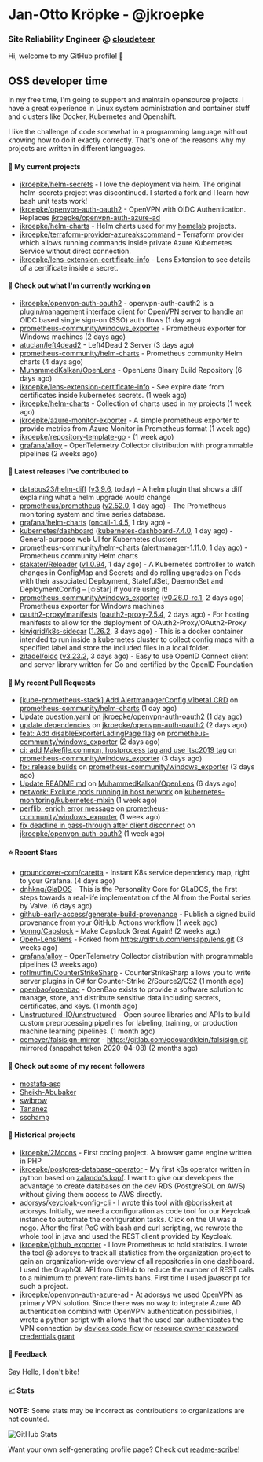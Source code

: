 # Jan-Otto Kröpke - @jkroepke
### Site Reliability Engineer @ [cloudeteer](https://cloudeteer.de/)

Hi, welcome to my GitHub profile! 👋

## OSS developer time
In my free time, I'm going to support and maintain opensource projects. I have a great experience in Linux system administration and container stuff and clusters like Docker, Kubernetes and Openshift.

I like the challenge of code somewhat in a programming language without knowing how to do it exactly correctly. That's one of the reasons why my projects are written in different languages.

#### 🌱 My current projects
- [jkroepke/helm-secrets](https://github.com/jkroepke/helm-secrets) - I love the deployment via helm. The original helm-secrets project was discontinued. I started a fork and I learn how bash unit tests work!
- [jkroepke/openvpn-auth-oauth2](https://github.com/jkroepke/openvpn-auth-oauth2) - OpenVPN with OIDC Authentication. Replaces  [jkroepke/openvpn-auth-azure-ad](https://github.com/jkroepke/openvpn-auth-azure-ad) 
- [jkroepke/helm-charts](https://github.com/jkroepke/helm-charts) - Helm charts used for my [homelab](https://github.com/jkroepke/homelab) projects.
- [jkroepke/terraform-provider-azureakscommand](https://github.com/jkroepke/terraform-provider-azureakscommand) - Terraform provider which allows running commands inside private Azure Kubernetes Service without direct connection.
- [jkroepke/lens-extension-certificate-info](https://github.com/jkroepke/lens-extension-certificate-info) - Lens Extension to see details of a certificate inside a secret.

#### 👷 Check out what I'm currently working on

- [jkroepke/openvpn-auth-oauth2](https://github.com/jkroepke/openvpn-auth-oauth2) - openvpn-auth-oauth2 is a plugin/management interface client for OpenVPN server to handle an OIDC based single sign-on (SSO) auth flows (1 day ago)
- [prometheus-community/windows_exporter](https://github.com/prometheus-community/windows_exporter) - Prometheus exporter for Windows machines (2 days ago)
- [atuclan/left4dead2](https://github.com/atuclan/left4dead2) - Left4Dead 2 Server (3 days ago)
- [prometheus-community/helm-charts](https://github.com/prometheus-community/helm-charts) - Prometheus community Helm charts (4 days ago)
- [MuhammedKalkan/OpenLens](https://github.com/MuhammedKalkan/OpenLens) - OpenLens Binary Build Repository (6 days ago)
- [jkroepke/lens-extension-certificate-info](https://github.com/jkroepke/lens-extension-certificate-info) - See expire date from certificates inside kubernetes secrets. (1 week ago)
- [jkroepke/helm-charts](https://github.com/jkroepke/helm-charts) - Collection of charts used in my projects (1 week ago)
- [jkroepke/azure-monitor-exporter](https://github.com/jkroepke/azure-monitor-exporter) - A simple prometheus exporter to provide metrics from Azure Monitor in Prometheus format (1 week ago)
- [jkroepke/repository-template-go](https://github.com/jkroepke/repository-template-go) -  (1 week ago)
- [grafana/alloy](https://github.com/grafana/alloy) - OpenTelemetry Collector distribution with programmable pipelines (2 weeks ago)

#### 🔭 Latest releases I've contributed to

- [databus23/helm-diff](https://github.com/databus23/helm-diff) ([v3.9.6](https://github.com/databus23/helm-diff/releases/tag/v3.9.6), today) - A helm plugin that shows a diff explaining what a helm upgrade would change
- [prometheus/prometheus](https://github.com/prometheus/prometheus) ([v2.52.0](https://github.com/prometheus/prometheus/releases/tag/v2.52.0), 1 day ago) - The Prometheus monitoring system and time series database.
- [grafana/helm-charts](https://github.com/grafana/helm-charts) ([oncall-1.4.5](https://github.com/grafana/helm-charts/releases/tag/oncall-1.4.5), 1 day ago) - 
- [kubernetes/dashboard](https://github.com/kubernetes/dashboard) ([kubernetes-dashboard-7.4.0](https://github.com/kubernetes/dashboard/releases/tag/kubernetes-dashboard-7.4.0), 1 day ago) - General-purpose web UI for Kubernetes clusters
- [prometheus-community/helm-charts](https://github.com/prometheus-community/helm-charts) ([alertmanager-1.11.0](https://github.com/prometheus-community/helm-charts/releases/tag/alertmanager-1.11.0), 1 day ago) - Prometheus community Helm charts
- [stakater/Reloader](https://github.com/stakater/Reloader) ([v1.0.94](https://github.com/stakater/Reloader/releases/tag/v1.0.94), 1 day ago) - A Kubernetes controller to watch changes in ConfigMap and Secrets and do rolling upgrades on Pods with their associated Deployment, StatefulSet, DaemonSet and DeploymentConfig – [✩Star] if you&#39;re using it!
- [prometheus-community/windows_exporter](https://github.com/prometheus-community/windows_exporter) ([v0.26.0-rc.1](https://github.com/prometheus-community/windows_exporter/releases/tag/v0.26.0-rc.1), 2 days ago) - Prometheus exporter for Windows machines
- [oauth2-proxy/manifests](https://github.com/oauth2-proxy/manifests) ([oauth2-proxy-7.5.4](https://github.com/oauth2-proxy/manifests/releases/tag/oauth2-proxy-7.5.4), 2 days ago) - For hosting manifests to allow for the deployment of OAuth2-Proxy/OAuth2-Proxy
- [kiwigrid/k8s-sidecar](https://github.com/kiwigrid/k8s-sidecar) ([1.26.2](https://github.com/kiwigrid/k8s-sidecar/releases/tag/1.26.2), 3 days ago) - This is a docker container intended to run inside a kubernetes cluster to collect config maps with a specified label and store the included files in a local folder.
- [zitadel/oidc](https://github.com/zitadel/oidc) ([v3.23.2](https://github.com/zitadel/oidc/releases/tag/v3.23.2), 3 days ago) - Easy to use OpenID Connect client and server library written for Go and certified by the OpenID Foundation

#### 🔨 My recent Pull Requests

- [[kube-prometheus-stack] Add AlertmanagerConfig v1beta1 CRD](https://github.com/prometheus-community/helm-charts/pull/4526) on [prometheus-community/helm-charts](https://github.com/prometheus-community/helm-charts) (1 day ago)
- [Update question.yaml](https://github.com/jkroepke/openvpn-auth-oauth2/pull/266) on [jkroepke/openvpn-auth-oauth2](https://github.com/jkroepke/openvpn-auth-oauth2) (1 day ago)
- [update dependencies](https://github.com/jkroepke/openvpn-auth-oauth2/pull/264) on [jkroepke/openvpn-auth-oauth2](https://github.com/jkroepke/openvpn-auth-oauth2) (2 days ago)
- [feat: Add disableExporterLadingPage flag](https://github.com/prometheus-community/windows_exporter/pull/1471) on [prometheus-community/windows_exporter](https://github.com/prometheus-community/windows_exporter) (2 days ago)
- [ci: add Makefile.common, hostprocess tag and use ltsc2019 tag](https://github.com/prometheus-community/windows_exporter/pull/1469) on [prometheus-community/windows_exporter](https://github.com/prometheus-community/windows_exporter) (3 days ago)
- [fix: release builds](https://github.com/prometheus-community/windows_exporter/pull/1468) on [prometheus-community/windows_exporter](https://github.com/prometheus-community/windows_exporter) (3 days ago)
- [Update README.md](https://github.com/MuhammedKalkan/OpenLens/pull/197) on [MuhammedKalkan/OpenLens](https://github.com/MuhammedKalkan/OpenLens) (6 days ago)
- [network: Exclude pods running in host network](https://github.com/kubernetes-monitoring/kubernetes-mixin/pull/929) on [kubernetes-monitoring/kubernetes-mixin](https://github.com/kubernetes-monitoring/kubernetes-mixin) (1 week ago)
- [perflib: enrich error message](https://github.com/prometheus-community/windows_exporter/pull/1460) on [prometheus-community/windows_exporter](https://github.com/prometheus-community/windows_exporter) (1 week ago)
- [fix deadline in pass-through after client disconnect](https://github.com/jkroepke/openvpn-auth-oauth2/pull/257) on [jkroepke/openvpn-auth-oauth2](https://github.com/jkroepke/openvpn-auth-oauth2) (1 week ago)

#### ⭐ Recent Stars

- [groundcover-com/caretta](https://github.com/groundcover-com/caretta) - Instant K8s service dependency map, right to your Grafana. (4 days ago)
- [dnhkng/GlaDOS](https://github.com/dnhkng/GlaDOS) - This is the Personality Core for GLaDOS, the first steps towards a real-life implementation of the AI from the Portal series by Valve. (6 days ago)
- [github-early-access/generate-build-provenance](https://github.com/github-early-access/generate-build-provenance) - Publish a signed build provenance from your GitHub Actions workflow (1 week ago)
- [Vonng/Capslock](https://github.com/Vonng/Capslock) - Make Capslock Great Again! (2 weeks ago)
- [Open-Lens/lens](https://github.com/Open-Lens/lens) - Forked from https://github.com/lensapp/lens.git (3 weeks ago)
- [grafana/alloy](https://github.com/grafana/alloy) - OpenTelemetry Collector distribution with programmable pipelines (3 weeks ago)
- [roflmuffin/CounterStrikeSharp](https://github.com/roflmuffin/CounterStrikeSharp) - CounterStrikeSharp allows you to write server plugins in C# for Counter-Strike 2/Source2/CS2 (1 month ago)
- [openbao/openbao](https://github.com/openbao/openbao) - OpenBao exists to provide a software solution to manage, store, and distribute sensitive data including secrets, certificates, and keys. (1 month ago)
- [Unstructured-IO/unstructured](https://github.com/Unstructured-IO/unstructured) - Open source libraries and APIs to build custom preprocessing pipelines for labeling, training, or production machine learning pipelines.  (1 month ago)
- [cemeyer/falsisign-mirror](https://github.com/cemeyer/falsisign-mirror) - https://gitlab.com/edouardklein/falsisign.git mirrored (snapshot taken 2020-04-08) (2 months ago)

#### 👯 Check out some of my recent followers

- [mostafa-asg](https://github.com/mostafa-asg)
- [Sheikh-Abubaker](https://github.com/Sheikh-Abubaker)
- [swibrow](https://github.com/swibrow)
- [Tananez](https://github.com/Tananez)
- [sschamp](https://github.com/sschamp)

#### 📜 Historical projects
- [jkroepke/2Moons](https://github.com/jkroepke/2Moons) - First coding project. A browser game engine written in PHP
- [jkroepke/postgres-database-operator](https://github.com/jkroepke/postgres-database-operator) - My first k8s operator written in python based on [zalando's kopf](https://github.com/zalando-incubator/kopf). I want to give our developers the advantage to create databases on the dev RDS (PostgreSQL on AWS) without giving them access to AWS directly.
- [adorsys/keycloak-config-cli](https://github.com/adorsys/keycloak-config-cli) - I wrote this tool with [@borisskert](https://github.com/borisskert) at adorsys. Initially, we need a configuration as code tool for our Keycloak instance to automate the configuration tasks. Click on the UI was a nogo. After the first PoC with bash and curl scripting, we rewrote the whole tool in java and used the REST client provided by Keycloak.
- [jkroepke/github_exporter](https://github.com/jkroepke/github_exporter) - I love Prometheus to hold statistics. I wrote the tool @ adorsys to track all statistics from the organization project to gain an organization-wide overview of all repositories in one dashboard. I used the GraphQL API from GitHub to reduce the number of REST calls to a minimum to prevent rate-limits bans. First time I used javascript for such a project.
- [jkroepke/openvpn-auth-azure-ad](https://github.com/jkroepke/openvpn-auth-azure-ad) - At adorsys we used OpenVPN as primary VPN solution. Since there was no way to integrate Azure AD authentication combind with OpenVPN authentication possiblities, I wrote a python script with allows that the used can authenticates the VPN connection by [devices code flow](https://docs.microsoft.com/en-us/azure/active-directory/develop/v2-oauth2-device-code) or [resource owner password credentials grant](https://docs.microsoft.com/en-us/azure/active-directory/develop/v2-oauth-ropc)

#### 💬 Feedback

Say Hello, I don't bite!

#### 📈 Stats

**NOTE:** Some stats may be incorrect as contributions to organizations
are not counted.

![GitHub Stats](https://github-readme-stats.vercel.app/api?username=jkroepke&count_private=false&theme=tokyonight&show_icons=true)

Want your own self-generating profile page? Check out [readme-scribe](https://github.com/muesli/readme-scribe)!
